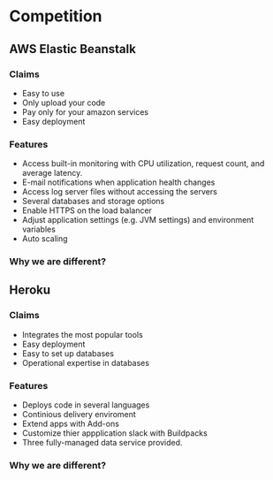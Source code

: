 # Competition

## AWS Elastic Beanstalk
### Claims
- Easy to use
- Only upload your code
- Pay only for your amazon services
- Easy deployment

### Features
- Access built-in monitoring with CPU utilization, request count, and average latency.
- E-mail notifications when application health changes 
- Access log server files without accessing the servers
- Several databases and storage options
- Enable HTTPS on the load balancer
- Adjust application settings (e.g. JVM settings) and environment variables
- Auto scaling

### Why we are different?

## Heroku
### Claims
  - Integrates the most popular tools
  - Easy deployment
  - Easy to set up databases
  - Operational expertise in databases

### Features
  - Deploys code in several languages
  - Continious delivery enviroment
  - Extend apps with Add-ons
  - Customize thier appplication slack with Buildpacks
  - Three fully-managed data service provided.

### Why we are different?
